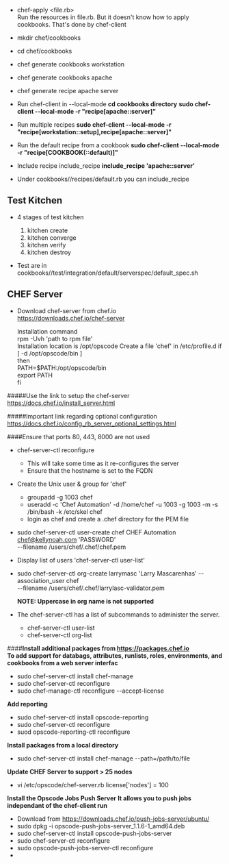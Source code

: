 * chef-apply <file.rb>  
  Run the resources in file.rb. But it doesn't know how to apply cookbooks.
  That's done by chef-client

* mkdir chef/cookbooks
* cd chef/cookbooks
* chef generate cookbooks workstation
* chef generate cookbooks apache
* chef generate recipe apache server

* Run chef-client in --local-mode
  __cd cookbooks directory__
  __sudo chef-client --local-mode -r "recipe[apache::server]"__

* Run multiple recipes
  __sudo chef-client --local-mode -r "recipe[workstation::setup],recipe[apache::server]"__

* Run the default recipe from a cookbook
  __sudo chef-client --local-mode -r "recipe[COOKBOOK(::default)]"__

* Include recipe include_recipe
  **include_recipe 'apache::server'**

* Under cookbooks/<cookbook>/recipes/default.rb you can include_recipe


## Test Kitchen
* 4 stages of test kitchen
  1. kitchen create
  2. kitchen converge
  3. kitchen verify
  4. kitchen destroy

* Test are in cookbooks/<cookbook>/test/integration/default/serverspec/default_spec.sh



## CHEF Server  
* Download chef-server from chef.io  
  https://downloads.chef.io/chef-server
  
  Installation command  
  rpm -Uvh 'path to rpm file'  
  Installation location is /opt/opscode
  Create a file 'chef' in /etc/profile.d
  if [ -d /opt/opscode/bin ]  
  then  
      PATH=$PATH:/opt/opscode/bin  
      export PATH  
  fi

  
#####Use the link to setup the chef-server
  https://docs.chef.io/install_server.html

#####Important link regarding optional configuration
  https://docs.chef.io/config_rb_server_optional_settings.html
  
####Ensure that ports 80, 443, 8000 are not used

* chef-server-ctl reconfigure
  * This will take some time as it re-configures the server
  * Ensure that the hostname is set to the FQDN  
* Create the Unix user & group for 'chef'  
  * groupadd -g 1003 chef
  * useradd -c 'Chef Automation' -d /home/chef -u 1003 -g 1003 -m -s /bin/bash -k /etc/skel chef
  * login as chef and create a .chef directory for the PEM file
* sudo chef-server-ctl user-create chef CHEF Automation chef@kellynoah.com 'PASSWORD' \
  --filename /users/chef/.chef/chef.pem
* Display list of users 'chef-server-ctl user-list'
* sudo chef-server-ctl org-create larrymasc 'Larry Mascarenhas' --association_user chef \
  --filename /users/chef/.chef/larrylasc-validator.pem  
 
   **NOTE: Uppercase in org name is not supported**  

* The chef-server-ctl has a list of subcommands to administer the server.
  * chef-server-ctl user-list
  * chef-server-ctl org-list
 
####**Install additional packages from https://packages.chef.io**  
**To add support for databags, attributes, runlists, roles, environments, and cookbooks from a 
web server interfac**
* sudo chef-server-ctl install chef-manage
* sudo chef-server-ctl reconfigure
* sudo chef-manage-ctl reconfigure --accept-license

**Add reporting**
* sudo chef-server-ctl install opscode-reporting
* sudo chef-server-ctl reconfigure
* suod opscode-reporting-ctl reconfigure

**Install packages from a local directory**
* sudo chef-server-ctl install chef-manage --path=/path/to/file 

**Update CHEF Server to support > 25 nodes**
* vi /etc/opscode/chef-server.rb
license['nodes'] = 100


**Install the Opscode Jobs Push Server**
**It allows you to push jobs independant of the chef-client run**
* Download from https://downloads.chef.io/push-jobs-server/ubuntu/
* sudo dpkg -i opscode-push-jobs-server_1.1.6-1_amd64.deb
* sudo chef-server-ctl install opscode-push-jobs-server
* sudo chef-server-ctl reconfigure
* sudo opscode-push-jobs-server-ctl reconfigure
* 
